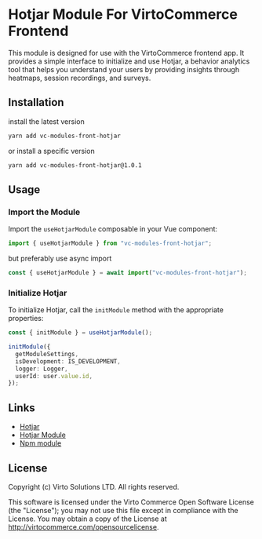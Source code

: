 # Hotjar Module For VirtoCommerce Frontend

This module is designed for use with the VirtoCommerce frontend app. It provides a simple interface to initialize and use Hotjar, a behavior analytics tool that helps you understand your users by providing insights through heatmaps, session recordings, and surveys.

## Installation

install the latest version

```bash
yarn add vc-modules-front-hotjar
```

or install a specific version

```bash
yarn add vc-modules-front-hotjar@1.0.1
```

## Usage

### Import the Module

Import the `useHotjarModule` composable in your Vue component:

```ts
import { useHotjarModule } from "vc-modules-front-hotjar";
```

but preferably use async import

```ts
const { useHotjarModule } = await import("vc-modules-front-hotjar");
```

### Initialize Hotjar

To initialize Hotjar, call the `initModule` method with the appropriate properties:

```ts
const { initModule } = useHotjarModule();

initModule({
  getModuleSettings,
  isDevelopment: IS_DEVELOPMENT,
  logger: Logger,
  userId: user.value.id,
});
```

## Links

- [Hotjar](https://www.hotjar.com/)
- [Hotjar Module](https://github.com/VirtoCommerce/vc-module-hotjar)
- [Npm module](https://www.npmjs.com/package/vc-modules-front-hotjar)

## License

Copyright (c) Virto Solutions LTD. All rights reserved.

This software is licensed under the Virto Commerce Open Software License (the "License"); you
may not use this file except in compliance with the License. You may
obtain a copy of the License at http://virtocommerce.com/opensourcelicense.
